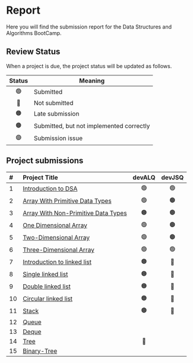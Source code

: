 # Report
Here you will find the submission report for the Data Structures and Algorithms BootCamp.

## Review Status
When a project is due, the project status will be updated as follows.

|     Status       |      Meaning      |
|:------------:|------------|
| 🟢 | Submitted|
| 🔴 | Not submitted|
| 🟠 | Late submission |
| 🟤 | Submitted, but not implemented correctly |
| 🟣 | Submission issue |


## Project submissions 
|#|Project Title | devALQ | devJSQ |
|:-|:-----------|:-------------:|:------:|
|1|[Introduction to DSA](https://github.com/SAFCSP-Team/data-structures-and-algorithms-bootcamp/blob/main/data-structures-and-algorithms-101/01-introduction/01-introduction-to-data-structures-and-algorithms/01-introduction-to-data-structures-and-algorithms.md#projects)|🟢|🟢|
|2|[Array With Primitive Data Types](https://github.com/SAFCSP-Team/array-with-primitive-data-type) | 🟢 | 🟤 |
|3|[Array With Non-Primitive Data Types](https://github.com/SAFCSP-Team/array-with-non-primitive-data-type) | 🟠 | 🟤 |
|4|[One Dimensional Array](https://github.com/SAFCSP-Team/one-dimensional-arrays) | 🟢 | 🟤 |
|5|[Two-Dimensional Array](https://github.com/SAFCSP-Team/two-dimensional-array)| 🟢 | 🟤 |
|6|[Three-Dimensional Array](https://github.com/SAFCSP-Team/three-dimensional-array)| 🟢 | 🟢 |
|7|[Introduction to linked list](https://github.com/SAFCSP-Team/Introduction-to-linked-list)| 🟠  | 🔴 |
|8|[Single linked list](https://github.com/SAFCSP-Team/single-linked-list)| 🟠  | 🔴 |
|9|[Double linked list](https://github.com/SAFCSP-Team/double-linked-list)| 🟠  | 🔴 |
|10|[Circular linked list](https://github.com/SAFCSP-Team/circular-linked-list)| 🟠  | 🔴 |
|11|[Stack](https://github.com/SAFCSP-Team/stack)|🟤|🔴|
|12|[Queue](https://github.com/SAFCSP-Team/introduction-to-queue-project)|||
|13|[Deque](https://github.com/SAFCSP-Team/deque-project)|||
|14|[Tree](https://github.com/SAFCSP-Team/tree-with-non-premitive-data-type/tree/main)|🔴||
|15|[Binary-Tree](https://github.com/SAFCSP-Team/binary-tree-project)|||





